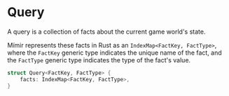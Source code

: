# Query

A query is a collection of facts about the current game world's state.

Mímir represents these facts in Rust as an `IndexMap<FactKey, FactType>`, where the `FactKey` generic type indicates the unique name of the fact, and the `FactType` generic type indicates the type of the fact's value.

```rs
struct Query<FactKey, FactType> {
    facts: IndexMap<FactKey, FactType>,
}
```